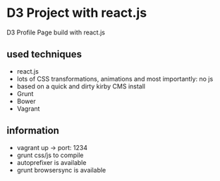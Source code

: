 # D3 Project with react.js
D3 Profile Page build with react.js

## used techniques
- react.js
- lots of CSS transformations, animations and most importantly: no js
- based on a quick and dirty kirby CMS install
- Grunt
- Bower
- Vagrant


## information

- vagrant up -> port: 1234
- grunt css/js to compile
- autoprefixer is available
- grunt browsersync is available
